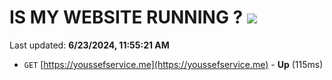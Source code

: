 # IS MY WEBSITE RUNNING ? [![](https://img.shields.io/static/v1?label=Sponsor&message=%E2%9D%A4&logo=GitHub&color=%23fe8e86)](https://github.com/sponsors/Youssef-Lehmam)

Last updated: **6/23/2024, 11:55:21 AM**

- `GET` [https://youssefservice.me](https://youssefservice.me) - **Up** (115ms)

